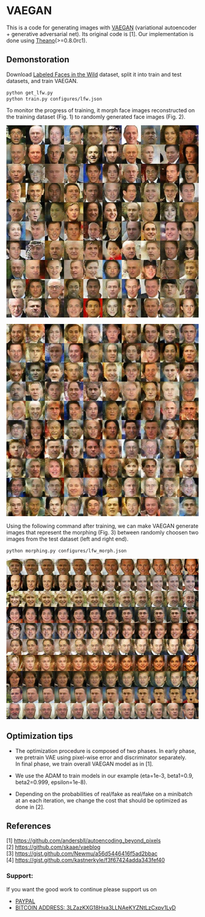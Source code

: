 # VAEGAN
This is a code for generating images with [VAEGAN](http://arxiv.org/abs/1512.09300) (variational autoencoder + generative adversarial net).
Its original code is [1].
Our implementation is done using [Theano](https://github.com/Theano/Theano)(>=0.8.0rc1).

## Demonstoration
Download [Labeled Faces in the Wild](http://vis-www.cs.umass.edu/lfw/) dataset, split it into train and test datasets, and train VAEGAN.

```
python get_lfw.py
python train.py configures/lfw.json
```

To monitor the progress of training, it morph face images reconstructed on the training dataset (Fig. 1) to randomly generated face images (Fig. 2).

![Figure 1. Reconstructed images at the last epoch](images/morphing_43_0.jpeg)  

![Figure 2. Randomly generated images at the last epoch](images/morphing_43_9.jpeg)

Using the following command after training, we can make VAEGAN generate images that represent the morphing (Fig. 3) between randomly choosen two images from the test dataset (left and right end).

```
python morphing.py configures/lfw_morph.json
```

![Figure 3. Morphing faces.](images/morphing_0.jpeg)  


## Optimization tips

- The optimization procedure is composed of two phases. In early phase, we pretrain VAE using pixel-wise error and discriminator separately.  
  In final phase, we train overall VAEGAN model as in [1].

- We use the ADAM to train models in our example (eta=1e-3, beta1=0.9, beta2=0.999, epsilon=1e-8).

- Depending on the probabilities of real/fake as real/fake on a minibatch at an each iteration, we change the cost that should be optimized as done in [2].

## References
[1] https://github.com/andersbll/autoencoding_beyond_pixels  
[2] https://github.com/skaae/vaeblog  
[3] https://gist.github.com/Newmu/a56d5446416f5ad2bbac  
[4] https://gist.github.com/kastnerkyle/f3f67424adda343fef40

### Support:

If you want the good work to continue please support us on

* [PAYPAL](https://www.paypal.me/ishandutta2007)
* [BITCOIN ADDRESS: 3LZazKXG18Hxa3LLNAeKYZNtLzCxpv1LyD](https://www.coinbase.com/join/5a8e4a045b02c403bc3a9c0c)
